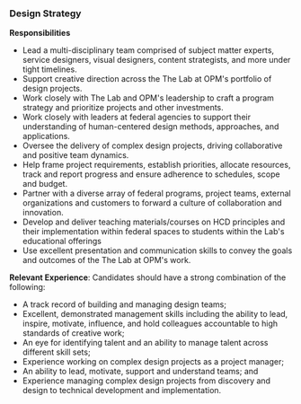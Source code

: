 ### Design Strategy

**Responsibilities**

- Lead a multi-disciplinary team comprised of subject matter experts, service designers, visual designers, content strategists, and more under tight timelines.
- Support creative direction across the The Lab at OPM's portfolio of design projects.
- Work closely with The Lab and OPM's leadership to craft a program strategy and prioritize projects and other investments.
- Work closely with leaders at federal agencies to support their understanding of human-centered design methods, approaches, and applications.
- Oversee the delivery of complex design projects, driving collaborative and positive team dynamics.
- Help frame project requirements, establish priorities, allocate resources, track and report progress and ensure adherence to schedules, scope and budget.
- Partner with a diverse array of federal programs, project teams, external organizations and customers to forward a culture of collaboration and innovation.
- Develop and deliver teaching materials/courses on HCD principles and their implementation within federal spaces to students within the Lab's educational offerings
- Use excellent presentation and communication skills to convey the goals and outcomes of the The Lab at OPM's work.

**Relevant Experience**: Candidates should have a strong combination of the following:

- A track record of building and managing design teams;
- Excellent, demonstrated management skills including the ability to lead, inspire, motivate, influence, and hold colleagues accountable to high standards of creative work;
- An eye for identifying talent and an ability to manage talent across different skill sets;
- Experience working on complex design projects as a project manager;
- An ability to lead, motivate, support and understand teams; and
- Experience managing complex design projects from discovery and design to technical development and implementation.
